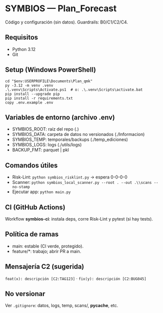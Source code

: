﻿# SYMBIOS — Plan_Forecast

Código y configuración (sin datos). Guardrails: B0/C1/C2/C4.

## Requisitos
- Python 3.12
- Git

## Setup (Windows PowerShell)
    cd "$env:USERPROFILE\Documents\Plan_qmk"
    py -3.12 -m venv .venv
    .\.venv\Scripts\Activate.ps1  # o: .\.venv\Scripts\activate.bat
    pip install --upgrade pip
    pip install -r requirements.txt
    copy .env.example .env

## Variables de entorno (archivo .env)
- SYMBIOS_ROOT: raíz del repo (.)
- SYMBIOS_DATA: carpeta de datos no versionados (./Informacion)
- SYMBIOS_TEMP: temporales/backups (./temp_ediciones)
- SYMBIOS_LOGS: logs (./utils/logs)
- BACKUP_FMT: parquet | pkl

## Comandos útiles
- Risk-Lint:    `python symbios_risklint.py`  → espera 0-0-0-0
- Scanner:      `python symbios_local_scanner.py --root . --out .\\scans --no-stamp`
- Ejecutar app: `python main.py`

## CI (GitHub Actions)
Workflow **symbios-ci**: instala deps, corre Risk-Lint y pytest (si hay tests).

## Política de ramas
- main: estable (CI verde, protegido).
- feature/*: trabajo; abrir PR a main.

## Mensajería C2 (sugerida)
`feat(x): descripción [C2:TAG123]` · `fix(y): descripción [C2:BUG045]`

## No versionar
Ver `.gitignore`: datos, logs, temp, scans/, __pycache__, etc.
